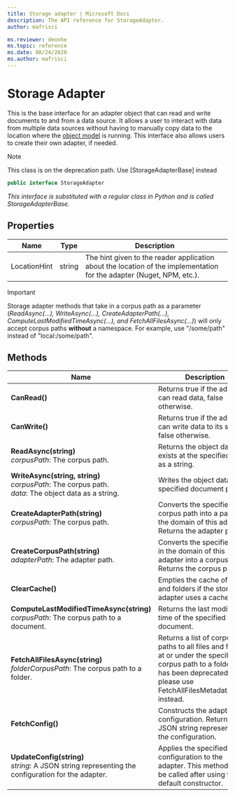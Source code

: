 ```yaml
---
title: Storage adapter | Microsoft Docs
description: The API reference for StorageAdapter.
author: mafrisci

ms.reviewer: deonhe 
ms.topic: reference 
ms.date: 08/24/2020
ms.author: mafrisci
---
```


# Storage Adapter

This is the base interface for an adapter object that can read and write documents to and from a data source. It allows a user to interact with data from multiple data sources without having to manually copy data to the location where the [object model](../cdm/cdm.md) is running. This interface also allows users to create their own adapter, if needed.

>[!NOTE]
>This class is on the deprecation path. Use [StorageAdapterBase] instead

```csharp
public interface StorageAdapter
```
*This interface is substituted with a regular class in Python and is called StorageAdapterBase.*

## Properties
|Name|Type|Description|
|---|---|---|
|LocationHint|string|The hint given to the reader application about the location of the implementation for the adapter (Nuget, NPM, etc.).|

>[!IMPORTANT]
>Storage adapter methods that take in a corpus path as a parameter (*ReadAsync(...), WriteAsync(...), CreateAdapterPath(...), ComputeLastModifiedTimeAsync(...), and FetchAllFilesAsync(...)*) will only accept corpus paths **without** a namespace. For example, use "/some/path" instead of "local:/some/path".

## Methods
|Name|Description|Return Type|
|---|---|---|
|**CanRead()**|Returns true if the adapter can read data, false otherwise.|bool|
|**CanWrite()**|Returns true if the adapter can write data to its source, false otherwise.|bool|
|**ReadAsync(string)**<br/>*corpusPath*: The corpus path.|Returns the object data that exists at the specified path as a string.|Task\<string>|
|**WriteAsync(string, string)**<br/>*corpusPath*: The corpus path.<br/>*data*: The object data as a string.|Writes the object data to the specified document path.|Task|
|**CreateAdapterPath(string)**<br/>*corpusPath*: The corpus path.|Converts the specified corpus path into a path in the domain of this adapter. Returns the adapter path.|string|
|**CreateCorpusPath(string)**<br/>*adapterPath*: The adapter path.|Converts the specified path in the domain of this adapter into a corpus path. Returns the corpus path.|string|
|**ClearCache()**|Empties the cache of files and folders if the storage adapter uses a cache.|void|
|**ComputeLastModifiedTimeAsync(string)**<br/>*corpusPath*: The corpus path to a document.|Returns the last modified time of the specified document.|Task\<DateTimeOffset?>|
|**FetchAllFilesAsync(string)**<br/>*folderCorpusPath*: The corpus path to a folder.|Returns a list of corpus paths to all files and folders at or under the specified corpus path to a folder. This has been deprecated, please use FetchAllFilesMetadataAsync instead. |Task\<List\<string>>|
|**FetchConfig()**|Constructs the adapter's configuration. Returns a JSON string representing the configuration.|string|
|**UpdateConfig(string)**<br/>*string*: A JSON string representing the configuration for the adapter.|Applies the specified configuration to the adapter. This method must be called after using the default constructor.|void|

